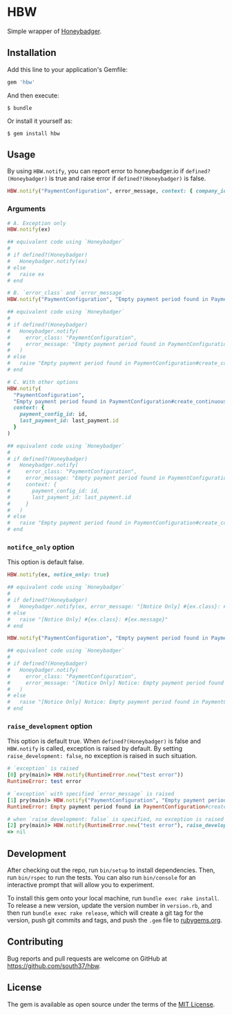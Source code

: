 # HBW

Simple wrapper of [Honeybadger](https://github.com/honeybadger-io/honeybadger-ruby).

## Installation

Add this line to your application's Gemfile:

```ruby
gem 'hbw'
```

And then execute:

    $ bundle

Or install it yourself as:

    $ gem install hbw

## Usage

By using `HBW.notify`, you can report error to honeybadger.io if `defined?(Honeybadger)` is true and raise error if `defined?(Honeybadger)` is false.

```ruby
HBW.notify("PaymentConfiguration", error_message, context: { company_id: self.id })
```

### Arguments

```ruby
# A. Exception only
HBW.notify(ex)

## equivalent code using `Honeybadger`
#
# if defined?(Honeybadger)
#   Honeybadger.notify(ex)
# else
#   raise ex
# end

# B. `error_class` and `error_message`
HBW.notify("PaymentConfiguration", "Empty payment period found in PaymentConfiguration#create_continuous_payments")

## equivalent code using `Honeybadger`
#
# if defined?(Honeybadger)
#   Honeybadger.notify(
#     error_class: "PaymentConfiguration",
#     error_message: "Empty payment period found in PaymentConfiguration#create_continuous_payments",
#   )
# else
#   raise "Empty payment period found in PaymentConfiguration#create_continuous_payments"
# end

# C. With other options
HBW.notify(
  "PaymentConfiguration",
  "Empty payment period found in PaymentConfiguration#create_continuous_payments",
  context: {
    payment_config_id: id,
    last_payment_id: last_payment.id
  }
)

## equivalent code using `Honeybadger`
#
# if defined?(Honeybadger)
#   Honeybadger.notify(
#     error_class: "PaymentConfiguration",
#     error_message: "Empty payment period found in PaymentConfiguration#create_continuous_payments",
#     context: {
#       payment_config_id: id,
#       last_payment_id: last_payment.id
#     }
#   )
# else
#   raise "Empty payment period found in PaymentConfiguration#create_continuous_payments"
# end
```

### `notifce_only` option

This option is default false.

```ruby
HBW.notify(ex, notice_only: true)

## equivalent code using `Honeybadger`
#
# if defined?(Honeybadger)
#   Honeybadger.notify(ex, error_message: "[Notice Only] #{ex.class}: #{ex.message}")
# else
#   raise "[Notice Only] #{ex.class}: #{ex.message}"
# end

HBW.notify("PaymentConfiguration", "Empty payment period found in PaymentConfiguration#create_continuous_payments", notice_only: true)

## equivalent code using `Honeybadger`
#
# if defined?(Honeybadger)
#   Honeybadger.notify(
#     error_class: "PaymentConfiguration",
#     error_message: "[Notice Only] Notice: Empty payment period found in PaymentConfiguration#create_continuous_payments",
#   )
# else
#   raise "[Notice Only] Notice: Empty payment period found in PaymentConfiguration#create_continuous_payments"
# end
```

### `raise_development` option

This option is default true. When `defined?(Honeybadger)` is false and `HBW.notify` is called, exception is raised by default. By setting `raise_development: false`, no exception is raised in such situation.

```ruby
# `exception` is raised
[0] pry(main)> HBW.notify(RuntimeError.new("test error"))
RuntimeError: test error

# `exception` with specified `error_message` is raised
[1] pry(main)> HBW.notify("PaymentConfiguration", "Empty payment period found in PaymentConfiguration#create_continuous_payments")
RuntimeError: Empty payment period found in PaymentConfiguration#create_continuous_payments

# when `raise_development: false` is specified, no exception is raised
[2] pry(main)> HBW.notify(RuntimeError.new("test error"), raise_development: false)
=> nil
```

## Development

After checking out the repo, run `bin/setup` to install dependencies. Then, run `bin/rspec` to run the tests. You can also run `bin/console` for an interactive prompt that will allow you to experiment.

To install this gem onto your local machine, run `bundle exec rake install`. To release a new version, update the version number in `version.rb`, and then run `bundle exec rake release`, which will create a git tag for the version, push git commits and tags, and push the `.gem` file to [rubygems.org](https://rubygems.org).

## Contributing

Bug reports and pull requests are welcome on GitHub at https://github.com/south37/hbw.

## License

The gem is available as open source under the terms of the [MIT License](https://opensource.org/licenses/MIT).
